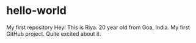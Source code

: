 # hello-world
My first repository
Hey! This is Riya. 20 year old from Goa, India.
My first GitHub project. Quite excited about it.
